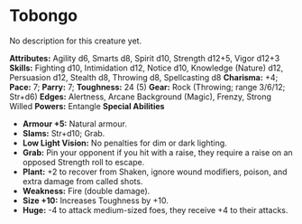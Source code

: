 # Tobongo

No description for this creature yet.

**Attributes:** Agility d6, Smarts d8, Spirit d10, Strength d12+5, Vigor
d12+3
**Skills:** Fighting d10, Intimidation d12, Notice d10, Knowledge
(Nature) d12, Persuasion d12, Stealth d8, Throwing d8, Spellcasting d8
**Charisma:** +4; **Pace:** 7; **Parry:** 7; **Toughness:** 24 (5)
**Gear:** Rock (Throwing; range 3/6/12; Str+d6)
**Edges:** Alertness, Arcane Background (Magic), Frenzy, Strong Willed
**Powers:** Entangle
**Special Abilities**

- **Armour +5:** Natural armour.
- **Slams:** Str+d10; Grab.
- **Low Light Vision:** No penalties for dim or dark lighting.
- **Grab:** Pin your opponent if you hit with a raise, they require a
raise on an opposed Strength roll to escape.
- **Plant:** +2 to recover from Shaken, ignore wound modifiers, poison,
and extra damage from called shots.
- **Weakness:** Fire (double damage).
- **Size +10:** Increases Toughness by +10.
- **Huge:** -4 to attack medium-sized foes, they receive +4 to their
attacks.
